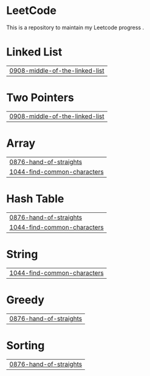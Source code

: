 # LeetCode
This is a repository to maintain my Leetcode progress .


# Linked List
|  |
| ------- |
| [0908-middle-of-the-linked-list](https://github.com/Luck-shya/LeetCode/tree/master/0908-middle-of-the-linked-list) |
# Two Pointers
|  |
| ------- |
| [0908-middle-of-the-linked-list](https://github.com/Luck-shya/LeetCode/tree/master/0908-middle-of-the-linked-list) |
# Array
|  |
| ------- |
| [0876-hand-of-straights](https://github.com/Luck-shya/LeetCode/tree/master/0876-hand-of-straights) |
| [1044-find-common-characters](https://github.com/Luck-shya/LeetCode/tree/master/1044-find-common-characters) |
# Hash Table
|  |
| ------- |
| [0876-hand-of-straights](https://github.com/Luck-shya/LeetCode/tree/master/0876-hand-of-straights) |
| [1044-find-common-characters](https://github.com/Luck-shya/LeetCode/tree/master/1044-find-common-characters) |
# String
|  |
| ------- |
| [1044-find-common-characters](https://github.com/Luck-shya/LeetCode/tree/master/1044-find-common-characters) |
# Greedy
|  |
| ------- |
| [0876-hand-of-straights](https://github.com/Luck-shya/LeetCode/tree/master/0876-hand-of-straights) |
# Sorting
|  |
| ------- |
| [0876-hand-of-straights](https://github.com/Luck-shya/LeetCode/tree/master/0876-hand-of-straights) |